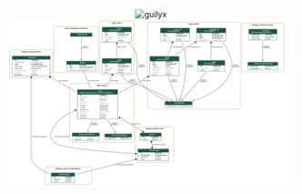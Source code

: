 <div align="center">

<img src="https://socialify.git.ci/yuriidorosh/vocabulary-API/image?font=Source%20Code%20Pro&forks=1&issues=1&language=1&name=1&owner=1&pattern=Plus&pulls=1&stargazers=1&theme=Dark" alt="guilyx" width="700" height="300" />

<br>

<a href="https://github.com/YuriiDorosh/chess-forum">
    <img src="docs/my_project_models.png" alt="database">
  </a>

</div>